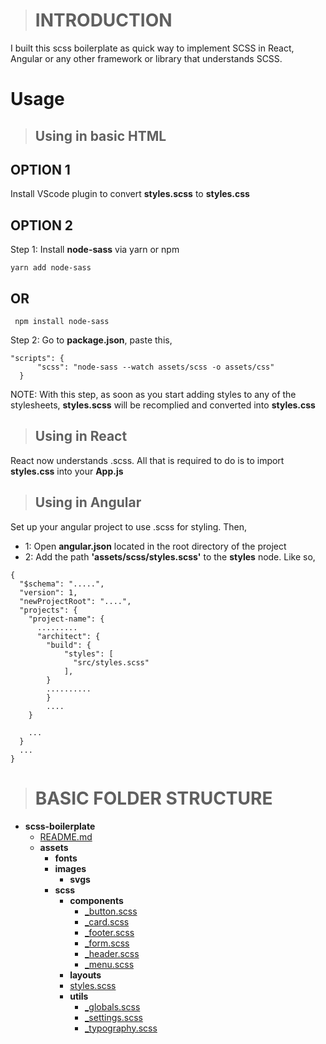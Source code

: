 > # INTRODUCTION

I built this scss boilerplate as quick way to implement SCSS in React, Angular or any other framework or library that understands SCSS.

# Usage

> ## Using in basic HTML

## OPTION 1
Install VScode plugin to convert **styles.scss** to **styles.css**

## OPTION 2
Step 1: Install **node-sass** via yarn or npm

``` yarn add node-sass ```

## OR

``` npm install node-sass```

Step 2: Go to **package.json**, paste this,
```
"scripts": {
      "scss": "node-sass --watch assets/scss -o assets/css"
  }
```
NOTE: With this step, as soon as you start adding styles to any of the stylesheets, **styles.scss**  will be recomplied and converted into **styles.css**

> ## Using in React

React now understands .scss. All that is required to do is to import **styles.css** into your **App.js**

> ## Using in Angular

Set up your angular project to use .scss for styling. Then,
* 1: Open **angular.json** located in the root directory of the project
* 2: Add the path **'assets/scss/styles.scss'** to the **styles** node. Like so,

```
{
  "$schema": ".....",
  "version": 1,
  "newProjectRoot": "....",
  "projects": {
    "project-name": {
      .........
      "architect": {
        "build": {
            "styles": [
              "src/styles.scss"
            ],
        }
        ..........
        }
        ....
    }

    ...
  }
  ...
}
```

> # BASIC FOLDER STRUCTURE
- __scss\-boilerplate__
   - [README.md](README.md)
   - __assets__
     - __fonts__
     - __images__
       - __svgs__
     - __scss__
       - __components__
         - [\_button.scss](assets/scss/components/_button.scss)
         - [\_card.scss](assets/scss/components/_card.scss)
         - [\_footer.scss](assets/scss/components/_footer.scss)
         - [\_form.scss](assets/scss/components/_form.scss)
         - [\_header.scss](assets/scss/components/_header.scss)
         - [\_menu.scss](assets/scss/components/_menu.scss)
       - __layouts__
       - [styles.scss](assets/scss/styles.scss)
       - __utils__
         - [\_globals.scss](assets/scss/utils/_globals.scss)
         - [\_settings.scss](assets/scss/utils/_settings.scss)
         - [\_typography.scss](assets/scss/utils/_typography.scss)